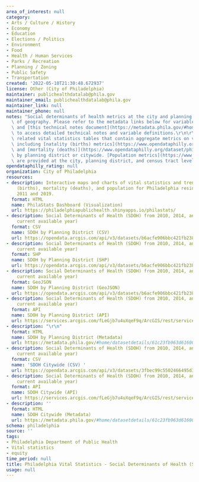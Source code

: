 ```yaml
---
area_of_interest: null
category:
- Arts / Culture / History
- Economy
- Education
- Elections / Politics
- Environment
- Food
- Health / Human Services
- Parks / Recreation
- Planning / Zoning
- Public Safety
- Transportation
created: '2022-05-10T21:30:48.672937'
license: Other (City of Philadelphia)
maintainer: publichealthdatalab@phila.gov
maintainer_email: publichealthdatalab@phila.gov
maintainer_link: null
maintainer_phone: null
notes: "Social determinants of health metrics at the city and planning district levels\
  \ of geography. Please refer to the metadata links below for variable definitions\
  \ and [this technical notes document](https://metadata.phila.gov/#home/datasetdetails/61c23fb963d616001ef54695/representationdetails/624cb0c4782b6a001ebc26f3/kn-asset/142-534-251-6279872beb52cc001e87008f/technicalnotesformetadata5.9.22.pdf)\
  \ to access detailed technical notes and variable definitions.\r\n\r\nYou can find\
  \ related vital statistics tables that contain aggregate metrics on vital events,\
  \ including [natality (births) metrics](https://www.opendataphilly.org/dataset/philadelphia-vital-statistics-natality-births)\
  \ and [mortality (deaths)](https://www.opendataphilly.org/dataset/philadelphia-vital-statistics-mortality-deaths)\
  \ by planning district or citywide. [Population metrics](https://www.opendataphilly.org/dataset/philadelphia-vital-statistics-population-metrics)\
  \ are provided at the city, planning district, and census tract levels of geography.\r\n"
opendataphilly_rating: null
organization: City of Philadelphia
resources:
- description: Interactive maps and charts of vital statistics and trends in natality
    (births), mortality (deaths), and population for Philadelphia residents between
    2011 and 2019.
  format: HTML
  name: PhilaStats Dashboard (Visualization)
  url: https://philadelphiapublichealth.shinyapps.io/philastats/
- description: Social Determinants of Health (SDOH) from 2010, 2014, and 2019 (the
    current available year)
  format: CSV
  name: SDOH by Planning District (CSV)
  url: https://opendata.arcgis.com/api/v3/datasets/b6acfe906bbc421fb23889b9c444b42b_0/downloads/data?format=csv&spatialRefId=4326
- description: Social Determinants of Health (SDOH) from 2010, 2014, and 2019 (the
    current available year)
  format: SHP
  name: SDOH by Planning District (SHP)
  url: https://opendata.arcgis.com/api/v3/datasets/b6acfe906bbc421fb23889b9c444b42b_0/downloads/data?format=shp&spatialRefId=4326
- description: Social Determinants of Health (SDOH) from 2010, 2014, and 2019 (the
    current available year)
  format: GeoJSON
  name: SDOH by Planning District (GeoJSON)
  url: https://opendata.arcgis.com/api/v3/datasets/b6acfe906bbc421fb23889b9c444b42b_0/downloads/data?format=geojson&spatialRefId=4326
- description: Social Determinants of Health (SDOH) from 2010, 2014, and 2019 (the
    current available year)
  format: API
  name: SDOH by Planning District (API)
  url: https://services.arcgis.com/fLeGjb7u4uXqeF9q/ArcGIS/rest/services/Vital_Social_Determinants_PD/FeatureServer/0/query?where=1%3D1
- description: "\r\n"
  format: HTML
  name: SDOH by Planning District (Metadata)
  url: https://metadata.phila.gov/#home/datasetdetails/61c23fb963d616001ef54695/representationdetails/6255e3c0bbe9f1002029c22f/
- description: Social Determinants of Health (SDOH) from 2010, 2014, and 2019 (the
    current available year)
  format: CSV
  name: 'SDOH Citywide (CSV) '
  url: https://opendata.arcgis.com/api/v3/datasets/3fbec99c5502466495d353fd5eac35c2_0/downloads/data?format=csv&spatialRefId=4326
- description: Social Determinants of Health (SDOH) from 2010, 2014, and 2019 (the
    current available year)
  format: API
  name: SDOH Citywide (API)
  url: https://services.arcgis.com/fLeGjb7u4uXqeF9q/ArcGIS/rest/services/Vital_Social_Determinants_Cty/FeatureServer/0/query?where=1%3D1
- description: ''
  format: HTML
  name: SDOH Citywide (Metadata)
  url: https://metadata.phila.gov/#home/datasetdetails/61c23fb963d616001ef54695/representationdetails/62756c9f81fda7001ee99c16/
schema: philadelphia
source: ''
tags:
- Philadelphia Department of Public Health
- Vital statistics
- equity
time_period: null
title: Philadelphia Vital Statistics - Social Determinants of Health (SDOH)
usage: null
---
```

